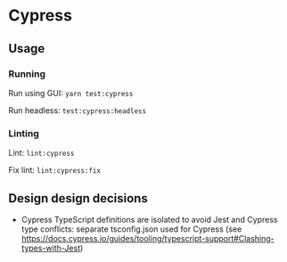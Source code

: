 # Cypress

## Usage

### Running

Run using GUI: `yarn test:cypress`

Run headless: `test:cypress:headless`

### Linting

Lint: `lint:cypress`

Fix lint: `lint:cypress:fix`

## Design design decisions

- Cypress TypeScript definitions are isolated to avoid Jest and Cypress type conflicts: separate tsconfig.json used for Cypress (see https://docs.cypress.io/guides/tooling/typescript-support#Clashing-types-with-Jest)